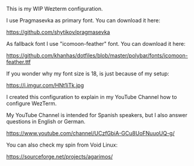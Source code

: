 This is my WIP Wezterm configuration.

I use Pragmasevka as primary font. You can download it here:

https://github.com/shytikov/pragmasevka

As fallback font I use "icomoon-feather" font. You can download it here:

https://github.com/khanhas/dotfiles/blob/master/polybar/fonts/icomoon-feather.ttf

If you wonder why  my font size is 18, is just because of my setup:

https://i.imgur.com/HNt1iTk.jpg

I created this configuration to explain in my YouTube Channel how to configure WezTerm.

My YouTube Channel is intended for Spanish speakers, but I also answer questions in English or German.

https://www.youtube.com/channel/UCzfGbiA-GCu8UoFNuuoUQ-g/

You can also check my spin from Void Linux:

https://sourceforge.net/projects/agarimos/
